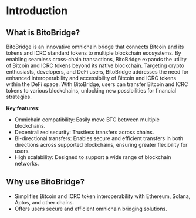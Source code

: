 # Introduction

## What is BitoBridge?

BitoBridge is an innovative omnichain bridge that connects Bitcoin and its tokens and ICRC standard tokens to multiple blockchain ecosystems. By enabling seamless cross-chain transactions, BitoBridge expands the utility of Bitcoin and ICRC tokens beyond its native blockchain. Targeting crypto enthusiasts, developers, and DeFi users, BitoBridge addresses the need for enhanced interoperability and accessibility of Bitcoin and ICRC tokens within the DeFi space. With BitoBridge, users can transfer Bitcoin and ICRC tokens to various blockchains, unlocking new possibilities for financial strategies.

**Key features:**

* Omnichain compatibility: Easily move BTC between multiple blockchains.
* Decentralized security: Trustless transfers across chains.
* Bi-directional transfers: Enables secure and efficient transfers in both directions across supported blockchains, ensuring greater flexibility for users.
* High scalability: Designed to support a wide range of blockchain networks.



## Why use BitoBridge?

* Simplifies Bitcoin and ICRC token interoperability with Ethereum, Solana, Aptos, and other chains.
* Offers users secure and efficient omnichain bridging solutions.
